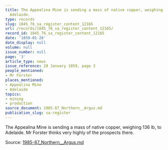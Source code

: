 ```yaml
---
title: The Appealina Mine is sending a mass of native copper, weighing 136 lb, to
  Adelaide.
type: records
slug: 1845_76_sa_register_content_12165
url: /records/1845_76_sa_register_content_12165/
record_id: 1845_76_sa_register_content_12165
date: '1859-01-28'
date_display: null
volume: null
issue_number: null
page: '3'
article_type: news
issue_reference: 28 January 1859, page 3
people_mentioned:
- Mr Forster
places_mentioned:
- Appealina Mine
- Adelaide
topics:
- mining
- production
source_document: 1985-87_Northern__Argus.md
publication_slug: sa-register
---
```


The Appealina Mine is sending a mass of native copper, weighing 136 lb, to Adelaide.  Mr Forster thinks very highly of the prospects there.

Source: [1985-87_Northern__Argus.md](/downloads/markdown/1985-87_Northern__Argus.md)
